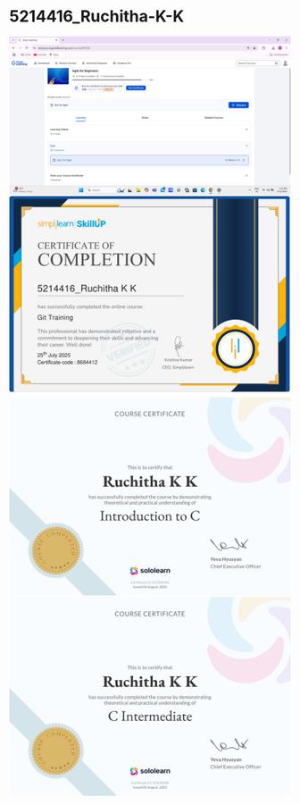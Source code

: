 # 5214416_Ruchitha-K-K
<img src="https://github.com/Ruchithakk/5214416_Ruchitha-K-K/blob/main/SDLC/SDLC%20Completion%20Screenshot%20.png" alt="image">
<img src="https://github.com/Ruchithakk/5214416_Ruchitha-K-K/blob/main/Git/GIT%20Certificate.jpg" alt="image">
<img src="https://github.com/Ruchithakk/5214416_Ruchitha-K-K/blob/main/C%20Program/C%20Basic%20Certificate.jpg" alt="image">
<img src="https://github.com/Ruchithakk/5214416_Ruchitha-K-K/blob/main/C%20Program/C%20Intermediate%20Certificate.jpg" alt= "image">